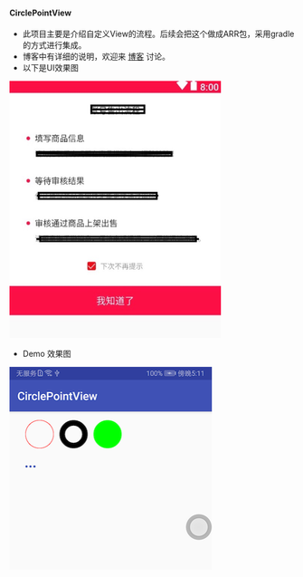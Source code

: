 #### CirclePointView

+ 此项目主要是介绍自定义View的流程。后续会把这个做成ARR包，采用gradle的方式进行集成。
+ 博客中有详细的说明，欢迎来 [博客](https://www.jianshu.com/p/f7f84321e0d3) 讨论。
+ 以下是UI效果图

<img width ="374" height="454" src="https://github.com/onekey-Dong/CirclePointView/blob/master/pic/one.jpg"/>

+ Demo 效果图

<img width ="358" height="358" src="https://github.com/onekey-Dong/CirclePointView/blob/master/pic/device-2019-02-25-171144.png"/>

